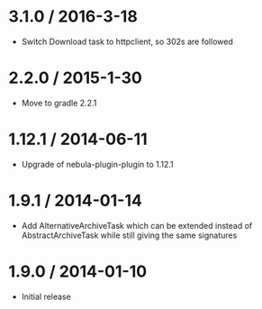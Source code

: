 3.1.0 / 2016-3-18
===================

* Switch Download task to httpclient, so 302s are followed

2.2.0 / 2015-1-30
===================

* Move to gradle 2.2.1

1.12.1 / 2014-06-11
===================

* Upgrade of nebula-plugin-plugin to 1.12.1

1.9.1 / 2014-01-14
=================

* Add AlternativeArchiveTask which can be extended instead of AbstractArchiveTask while still giving the same signatures

1.9.0 / 2014-01-10
=================

* Initial release
